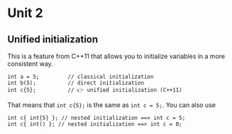 # Unit 2

## Unified initialization
This is a feature from C++11 that allows you to initialize variables in a more consistent way.
````
int a = 5;         // classical initialization
int b(5);          // direct initialization
int c{5};          // 👉 unified initialization (C++11)
````
That means that `int c{5};` is the same as `int c = 5;`.
You can also use
````
int c{ int{5} }; // nested initialization ==> int c = 5;
int c{ int() }; // nested initialization ==> int c = 0;
````